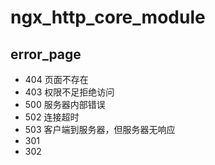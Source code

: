 # ngx_http_core_module

error_page
------------
* 404 页面不存在
* 403 权限不足拒绝访问
* 500 服务器内部错误
* 502 连接超时
* 503 客户端到服务器，但服务器无响应
* 301
* 302

